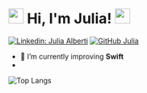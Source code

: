 <h1> <img src="https://i.pinimg.com/originals/85/f3/04/85f30475ae31ddc6060f1c22df750208.gif" width="30"> Hi, I'm Julia! <img src="https://i.pinimg.com/originals/84/fd/cc/84fdccb3db108da8d868f694277b1062.gif" width="30"></h1>

[![Linkedin: Julia Alberti](https://img.shields.io/badge/-juliaalbertimaia-blue?style=flat-square&logo=Linkedin&logoColor=white&link=https://www.linkedin.com/in/juliaalbertimaia/)](https://www.linkedin.com/in/juliaalbertimaia/)
[![GitHub Julia](https://img.shields.io/github/followers/juAlberti?label=follow&style=social)](https://github.com/juAlberti)

- 🌱 I’m currently improving **Swift**
- 

![Top Langs](https://github-readme-stats.vercel.app/api/top-langs/?username=juAlberti&layout=compact&theme=dark&hide_border=true)

